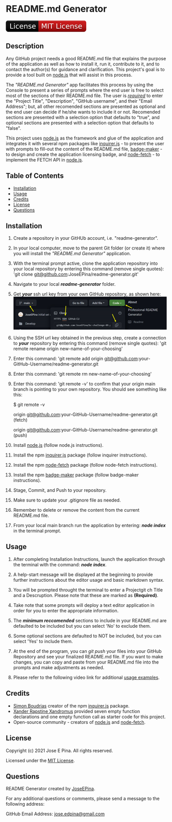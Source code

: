 # README.md Generator

![License Badge](./assets/images/badge.svg)

## Description

Any GitHub project needs a good README.md file that explains the purpose of the application as well as how to install it, run it, contribute to it, and to contact the author(s) for guidance and clarification. This project's goal is to provide a tool built on [node.js](https://nodejs.org/en/about/) that will assist in this process.

The _"README.md Generator"_ app facilitates this process by using the Console to present a series of prompts where the end user is free to select most of the sections of their README.md file. The user is <span style="text-decoration: underline">_required_</span> to enter the "Project Title", "Description", "GitHub username", and their "Email Address"; but, all other recomended sections are presented as optional and the end user can decide if he/she wants to include it or not. Recomended sections are presented with a selection option that defaults to "true", and optional sections are presented with a selection option that defaults to "false".

This project uses [node.js](https://nodejs.org/en/about/) as the framework and glue of the application and integrates it with several npm packages like [inquirer.js](https://www.npmjs.com/package/inquirer) - to present the user with prompts to fill-out the content of the README.md file, [badge-maker](https://www.npmjs.com/package/badge-maker) - to design and create the application licensing badge, and [node-fetch](https://www.npmjs.com/package/node-fetch) - to implement the FETCH API in [node.js](https://nodejs.org/en/about/).

## Table of Contents

-  [Installation](#installation)
-  [Usage](#usage)
-  [Credits](#credits)
-  [License](#license)
-  [Questions](#questions)

## Installation

1. Create a repository in your GitHUb account, i.e. "readme-generator".

2. In your local computer, move to the parent Git folder (or create it) where you will install the _"README.md Generator"_ application.

3. With the terminal prompt active, clone the application repository into your local repository by entering this command (remove single quotes): 'git clone git@github.com:JoseEPina/readme-generator.git'

4. Navigate to your local **_readme-generator_** folder.

5. Get **_your_** ssh url key from your own GitHub repository, as shown here: ![Get your remote SSH url key](./assets/images/getYourSshUrl.png)

6. Using the SSH url key obtained in the previous step, create a connection to **_your_** repository by entering this command (remove single quotes): 'git remote rename origin new-name-of-your-choosing'

7. Enter this command: 'git remote add origin git@github.com:your-GitHub-Username/readme-generator.git

8. Enter this command: 'git remote rm new-name-of-your-choosing'

9. Enter this command: 'git remote -v' to confirm that your origin main branch is pointing to your own repository. You should see something like this:

   $ git remote -v

   origin git@github.com:your-GitHub-Username/readme-generator.git (fetch)

   origin git@github.com:your-GitHub-Username/readme-generator.git (push)

10.   Install [node.js](https://nodejs.org/en/) (follow node.js instructions).

11.   Install the npm [inquirer.js](https://www.npmjs.com/package/inquirer) package (follow inquirer instructions).

12.   Install the npm [node-fetch](https://www.npmjs.com/package/node-fetch) package (follow node-fetch instructions).

13.   Install the npm [badge-maker](https://www.npmjs.com/package/badge-maker) package (follow badge-maker instructions).

14.   Stage, Commit, and Push to your repository.

15.   Make sure to update your .gitignore file as needed.

16.   Remember to delete or remove the content from the current README.md file.

17.   From your local main branch run the application by entering: **_node index_** in the terminal prompt.

## Usage

1. After completing Installation Instructions, launch the application through the terminal with the command: _**node index**_.

2. A help-start message will be displayed at the beginning to provide further instructions about the editor usage and basic markdown syntax.

3. You will be prompted throught the terminal to enter a Projectgit ch Title and a Descruption. Please note that these are marked as **(Required)**.

4. Take note that some prompts will deploy a text editor application in order for you to enter the appropriate information.

5. The _**minimum reccomended**_ sections to include in your README.md are defaulted to be included but you can select 'No' to exclude them.

6. Some optional sections are defaulted to NOT be included, but you can select 'Yes' to include them.

7. At the end of the program, you can _git push_ your files into your GitHub Repository and see your finalized README.md file. If you want to make changes, you can
   copy and paste from your README.md file into the prompts and make adjustments as needed.

8. Please refer to the following video link for additional [usage examples](https://drive.google.com/file/d/1y23PSlKCuoO_wQvGMAcWKsHr1Sp95J6j/view).

## Credits

-  [Simon Boudrias](https://github.com/SBoudrias) creator of the npm [inquirer.js](https://www.npmjs.com/package/inquirer) package.
-  [Xander Rapstine Xandromus](https://github.com/Xandromus) provided seven empty function declarations and one empty function call as starter code for this project.
-  Open-source community - creators of [node.js](https://nodejs.org/en/about/) and [node-fetch](https://www.npmjs.com/package/node-fetch).

## License

Copyright (c) 2021 Jose E Pina. All rights reserved.

Licensed under the [MIT License](https://choosealicense.com/licenses/mit).

## Questions

README Generator created by [JoseEPina](https://github.com/JoseEPina).

For any additional questions or comments, please send a message to the following address:

GitHub Email Address: <jose.edpina@gmail.com>
